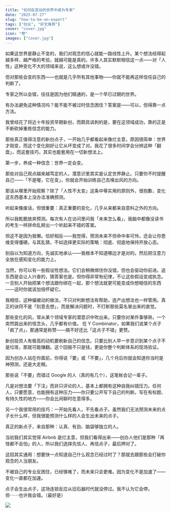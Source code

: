 ```yaml
---
title: "如何在变动的世界中成为专家"
date: "2025-07-27"
slug: "how-to-be-an-expert"
tags: ["创业", "好文推荐"]
cover: "cover.jpg"
icon: "😎"
images: ["cover.jpg"]
---
```

如果这世界是静止不变的，我们对观念的信心就能一路线性上升。某个想法经得起越多样、越严格的考验，就越可能是真的。许多人其实默默相信这一点——对「人性」这种变化不大的领域来说，这么想或许没错。



但对那些会变的东西——也就是几乎所有其他事物——你就不能再这样信任自己的判断了。



专家之所以会错，往往是因为他们精通的，是一个早已过期的世界。



有办法避免这种情况吗？能不能不被过时信念困住？答案是——可以，但得靠一点方法。



我曾经花了将近十年投资早期新创，而颇具讽刺的是，要在这领域成功，靠的正是不断砍掉重练信念的能力。



那些真正值得注意的新创点子，一开始几乎都看起来像烂主意，原因很简单：世界才刚变，而这个变化刚好让它从坏变成了对。我花了很多时间学会分辨这种「翻盘」，而这套技巧，其实也能套用在一切新想法上。



第一步，养成一种信念：世界一定会变。



那些对自己观点越来越笃定的人，潜意识里其实是认定世界静止。只要你不时提醒自己——「不是喔，它在变」，你就会开始训练自己去嗅出风的方向。



那该从哪里开始观察？除了「人性不太变」这条中等实用的原则外，很抱歉，变化这东西基本上没办法准确预测。



听起来像废话，但很重要：真正重要的变化，几乎从来都来自意料之外的方向。



所以我乾脆放弃预测。每次有人在访问里问我「未来怎么看」，我脑中都像没读书的考生一样拼命乱掰出一个听起来不错的答案。



但这不是因为我懒。恰好相反——我觉得，预测未来不但命中率可怜，还会让你思维变得僵硬。与其乱猜，不如选择更实际的策略：彻底、彻底地保持开放心态。



别自以为知道方向，先诚实地承认——我根本不知道哪边才是对的。然后把注意力全放在感知变化的能力上。



当然，你可以有一些假设性想法。它们会稍微绑住你没错，但也会驱动你前进。追东西是会让人兴奋的，猜答案也是。但你得非常有纪律，不让这些假设变成执念。
一旦别人开始把某个想法跟你绑在一起，那个想法就更可能变成你想相信的东西——这时你就该加倍怀疑它。



我相信，这种偏被动的做法，不只对判断想法有帮助，连产出想法也一样管用。真正的诀窍不是「刻意去想」，而是解决问题时，不打断那些莫名冒出来的直觉。



那些变化的风，常从某个领域专家的潜意识中吹出来。只要你对某件事够熟，一个突然跳出来的怪念头，几乎都有价值。
在 Y Combinator，如果我们说某个点子「疯了点」，那通常是称赞——搞不好还比「这点子不错」更赞。



新创投资人有极高的动机要刷新自己的信念。只要比别人早一步意识到某个点子不是垃圾，那就可能赚翻。这个回报不只是钱，更是你整个判断体系的现场验证。



因为创办人站在你面前，你得说「要」或「不要」，几个月后你就会知道你当时是神预测，还是大走眼。



那些说「不要」而错过 Google 的人（真的有几个），这笔帐会记一辈子。



凡是对想法要「下注」而非只评论的人，基本上都拥有这种自我纠错压力。任何人，只要愿意，也能拥有这种压力——你只要公开写下自己的判断。写在有标题、有持久性的地方——你会比闲聊时在意得多。



另一个我很常用的技巧：一开始先看人，不先看点子。虽然我们无法预测未来的点子长什么样，但我很能预测什么样的人会生出未来的点子。



真正的新点子，来自那种：认真、有劲、脑袋够独立的人。



当初我们其实觉得 Airbnb 是烂主意，但我们看得出来——创办人他们是那种「再怪都不会怕」的人，所以我们选择先信人、再信点子，最后押对了。



这招其实通用：想要快一点知道自己什么观念已经过时了？那就去跟那些会打破你观念的人当朋友。



不被自己的专业反困住，已经够难了，而未来只会更难。因为变化不是加速了——变化一直都在加速。



点子会生出点子，这场连锁反应从旧石器时代就没停过。我不认为它会停。
但⋯⋯也许我会错。（最好是）




![](https://prod-files-secure.s3.us-west-2.amazonaws.com/112d0858-5090-4d34-a606-b75eb8d65fd2/46476355-9cf3-4e99-9b7a-3531bc426380/1000202064.png?X-Amz-Algorithm=AWS4-HMAC-SHA256&X-Amz-Content-Sha256=UNSIGNED-PAYLOAD&X-Amz-Credential=ASIAZI2LB46624LRKN67%2F20251009%2Fus-west-2%2Fs3%2Faws4_request&X-Amz-Date=20251009T171211Z&X-Amz-Expires=3600&X-Amz-Security-Token=IQoJb3JpZ2luX2VjEEAaCXVzLXdlc3QtMiJIMEYCIQC73Ao8m7w1gpCzAxUhz%2BhUQT7PaG6PCHZ4txGa8uN7KQIhANFWnj4pBJWKI8xDXFvj97ixS863liTNfPgIC977iBV6KogECNn%2F%2F%2F%2F%2F%2F%2F%2F%2F%2FwEQABoMNjM3NDIzMTgzODA1IgyVzmxbdbAVmxVaNSEq3APYsOUENFR0ru52oL5%2FBPR3Mr3427ps6ytx2OtJxveCOCj8ofouJoNCzHaLWxP%2BwG%2BDgl36b8yK%2BZdzHM6zTPnPUTqrI%2FeOzBYBpYw2AfbgbFt%2Fi7RmN07o4DKU%2Bz3PDxYvwVz5VPwyKWH0TbYC5lgm2zGNClm4CX88OTNYCDa1B7oqqG64TLdzWyce6TcPpy%2Ba3K%2FcprJ4xw3eupLKqNH0EkA2hTpVV7%2FlgXmIqO3O1hb%2B5lYRxzMcapmFctIacZUjUeGhTg%2FRxdVYtaoqVyi3hoVElUWKsTWZgP2lGWh1XmXdejkvqDl05jNrs5CK2icnYS%2FzI0COBfPdD5LPGz6byxO4vI7Z3RGU9anrSYFcudkutTxzh85U7coAb%2BZni%2BVEBn7iccczYbL0cawjiYnuu3Bvtubcdt372FaBQ5%2BNKDNDo%2BVaUC00oIM74TfrUQk8pf9BGOYAA3b%2B4JZ4euoNuvclXDgrUddMvMynaanmE%2FN9RFd4hxYFvcxFXQx%2FqLj0vR4idHnNLRnoC%2FLKMRsEn%2BNyJ4JNYml4SlPjLuKgtWOzF0QLGJn79xBtu2%2BHbpcC27KzVABiURbgcEJlmmnK4d1AtsMSF%2FtIiSj2x299ZVfDajy9N71IspKRdDCGvp%2FHBjqkAcuXnDUDB80wEANKmWVjso9B%2FwtW%2F2cIrApxE9rHSr15LG0X77ARal4Kyi0Wgii6kwlr%2FyvbqTImQlsew%2FKnXndjcKpDNYWDMLsmmTslCMNtwszwns7R6ZYAZLNaRNovUbD1Wgzr4xiz9HZXd3wojcfA42TpxC39N%2BabwYn8IOZIATqrxtRy8d2tNOQqiSNzInQl1dddA5%2Bf8WENHEUjEfKZ0fLz&X-Amz-Signature=ffad6b25a3be5895c4d7095373695c14feabbba45bc8fe43b491777aabc4fd04&X-Amz-SignedHeaders=host&x-amz-checksum-mode=ENABLED&x-id=GetObject)

